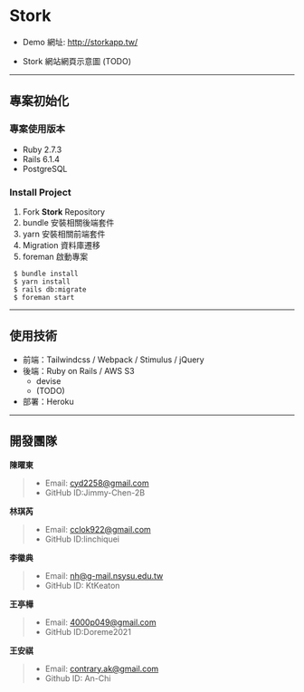 **Stork**
===

- Demo 網址: http://storkapp.tw/  

- Stork 網站網頁示意圖 (TODO)

---

## **專案初始化**

### 專案使用版本
- Ruby 2.7.3
- Rails 6.1.4
- PostgreSQL

### Install Project

1. Fork **Stork** Repository
2. bundle 安裝相關後端套件
3. yarn  安裝相關前端套件
4. Migration 資料庫遷移
5. foreman 啟動專案

```console
 $ bundle install
 $ yarn install
 $ rails db:migrate
 $ foreman start
```

---

## 使用技術
+ 前端：Tailwindcss /  Webpack / Stimulus / jQuery
+ 後端：Ruby on Rails / AWS S3
     - devise
     -  (TODO)
+ 部署：Heroku


---

## 開發團隊

**陳曜東**
>+ Email: cyd2258@gmail.com
>+ GitHub ID:Jimmy-Chen-2B

**林琪芮**
>+ Email: cclok922@gmail.com
>+ GitHub ID:linchiquei

**李徽典**
>+ Email: nh@g-mail.nsysu.edu.tw
>+ GitHub ID: KtKeaton

**王亭樺**
>+ Email: 4000p049@gmail.com
>+ GitHub ID:Doreme2021

**王安祺**
>+ Email: contrary.ak@gmail.com
>+ Github ID: An-Chi
